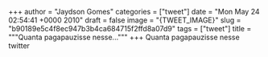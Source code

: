 
+++
author = "Jaydson Gomes"
categories = ["tweet"]
date = "Mon May 24 02:54:41 +0000 2010"
draft = false
image = "{TWEET_IMAGE}"
slug = "b90189e5c4f8ec947b3b4ca684715f2ffd8a07d9"
tags = ["tweet"]
title = """Quanta pagapauzisse nesse..."""
+++
Quanta pagapauzisse nesse twitter
